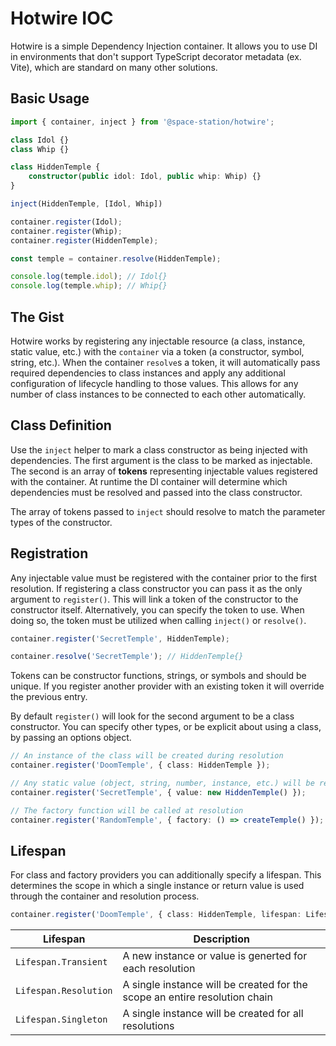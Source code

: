 # Hotwire IOC

Hotwire is a simple Dependency Injection container. It allows you to use DI in environments that don't support TypeScript decorator metadata (ex. Vite), which are standard on many other solutions.

## Basic Usage

```ts
import { container, inject } from '@space-station/hotwire';

class Idol {}
class Whip {}

class HiddenTemple {
	constructor(public idol: Idol, public whip: Whip) {}
}

inject(HiddenTemple, [Idol, Whip])

container.register(Idol);
container.register(Whip);
container.register(HiddenTemple);

const temple = container.resolve(HiddenTemple);

console.log(temple.idol); // Idol{}
console.log(temple.whip); // Whip{}
```

## The Gist

Hotwire works by registering any injectable resource (a class, instance, static value, etc.) with the `container` via a token (a constructor, symbol, string, etc.). When the container `resolve`s a token, it will automatically pass required dependencies to class instances and apply any additional configuration of lifecycle handling to those values. This allows for any number of class instances to be connected to each other automatically.

## Class Definition

Use the `inject` helper to mark a class constructor as being injected with dependencies. The first argument is the class to be marked as injectable. The second is an array of __tokens__ representing injectable values registered with the container. At runtime the DI container will determine which dependencies must be resolved and passed into the class constructor.

The array of tokens passed to `inject` should resolve to match the parameter types of the constructor.

## Registration

Any injectable value must be registered with the container prior to the first resolution. If registering a class constructor you can pass it as the only argument to `register()`. This will link a token of the constructor to the constructor itself. Alternatively, you can specify the token to use. When doing so, the token must be utilized when calling `inject()` or `resolve()`.

```ts
container.register('SecretTemple', HiddenTemple);

container.resolve('SecretTemple'); // HiddenTemple{}
```

Tokens can be constructor functions, strings, or symbols and should be unique. If you register another provider with an existing token it will override the previous entry.

By default `register()` will look for the second argument to be a class constructor. You can specify other types, or be explicit about using a class, by passing an options object.

```ts
// An instance of the class will be created during resolution
container.register('DoomTemple', { class: HiddenTemple });

// Any static value (object, string, number, instance, etc.) will be resolved
container.register('SecretTemple', { value: new HiddenTemple() });

// The factory function will be called at resolution
container.register('RandomTemple', { factory: () => createTemple() });
```

## Lifespan

For class and factory providers you can additionally specify a lifespan. This determines the scope in which a single instance or return value is used through the container and resolution process.

```ts
container.register('DoomTemple', { class: HiddenTemple, lifespan: Lifespan.Transient });
```

| Lifespan | Description |
|--|--|
| `Lifespan.Transient`| A new instance or value is generted for each resolution |
| `Lifespan.Resolution` | A single instance will be created for the scope an entire resolution chain|
| `Lifespan.Singleton` | A single instance will be created for all resolutions |
